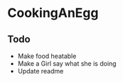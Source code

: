 CookingAnEgg
============

## Todo
- Make food heatable
- Make a Girl say what she is doing
- Update readme
